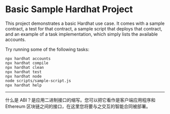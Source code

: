 # Basic Sample Hardhat Project

This project demonstrates a basic Hardhat use case. It comes with a sample contract, a test for that contract, a sample script that deploys that contract, and an example of a task implementation, which simply lists the available accounts.

Try running some of the following tasks:

```shell
npx hardhat accounts
npx hardhat compile
npx hardhat clean
npx hardhat test
npx hardhat node
node scripts/sample-script.js
npx hardhat help
```

---

什么是 ABI？是应用二进制接口的缩写。您可以把它看作是客户端应用程序和 Ethereum 区块链之间的接口，在这里您将要与之交互的智能合同被部署。
